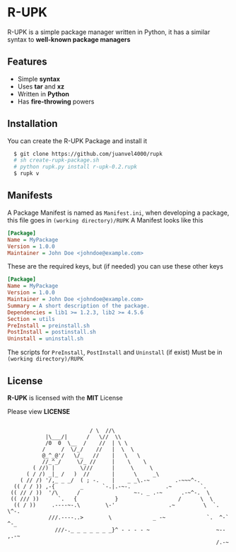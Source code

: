 
# R-UPK

R-UPK is a simple package manager written in Python, it has a similar syntax to  **well-known package managers**

## Features

- Simple **syntax**
- Uses **tar** and **xz**
- Written in **Python**
- Has **fire-throwing** powers


## Installation

You can create the R-UPK Package and install it

```bash
  $ git clone https://github.com/juanvel4000/rupk
  # sh create-rupk-package.sh
  # python rupk.py install r-upk-0.2.rupk
  $ rupk v

```


## Manifests
A Package Manifest is named as `Manifest.ini`, when developing a package, this file goes in `(working directory)/RUPK`
A Manifest looks like this
```ini
[Package]
Name = MyPackage
Version = 1.0.0
Maintainer = John Doe <johndoe@example.com>
```
These are the required keys, but (if needed) you can use these other keys
```ini
[Package]
Name = MyPackage
Version = 1.0.0
Maintainer = John Doe <johndoe@example.com>
Summary = A short description of the package.
Dependencies = lib1 >= 1.2.3, lib2 >= 4.5.6
Section = utils
PreInstall = preinstall.sh
PostInstall = postinstall.sh
Uninstall = uninstall.sh
```
The scripts for `PreInstall`, `PostInstall` and `Uninstall` (if exist) Must be in `(working directory)/RUPK`



## License
**R-UPK** is licensed with the **MIT** License

Please view **LICENSE**


```ascii

                          / \  //\
            |\___/|      /   \//  \\
            /0  0  \__  /    //  | \ \    
           /     /  \/_/    //   |  \  \  
           @_^_@'/   \/_   //    |   \   \ 
           //_^_/     \/_ //     |    \    \
        ( //) |        \///      |     \     \
      ( / /) _|_ /   )  //       |      \     _\
    ( // /) '/,_ _ _/  ( ; -.    |    _ _\.-~        .-~~~^-.
  (( / / )) ,-{        _      `-.|.-~-.           .~         `.
 (( // / ))  '/\      /                 ~-. _ .-~      .-~^-.  \
 (( /// ))      `.   {            }                   /      \  \
  (( / ))     .----~-.\        \-'                 .~         \  `. \^-.
             ///.----..>        \             _ -~             `.  ^-`  ^-_
               ///-._ _ _ _ _ _ _}^ - - - - ~                     ~-- ,.-~
                                                                  /.-~
```